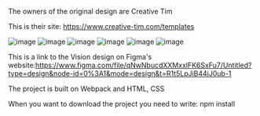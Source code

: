 
The owners of the original design are Creative Tim

This is their site: https://www.creative-tim.com/templates

![image](https://github.com/suhaib-dwk/AppleVisionWebsite/assets/108484174/4d046ca7-d9a6-47c8-9fd5-cac83c7c3829)
![image](https://github.com/suhaib-dwk/AppleVisionWebsite/assets/108484174/09f3b153-0a47-47e2-8f2f-8e040459625c)
![image](https://github.com/suhaib-dwk/AppleVisionWebsite/assets/108484174/ddc55b75-3885-4bf6-8e08-4e7137593be5)
![image](https://github.com/suhaib-dwk/AppleVisionWebsite/assets/108484174/3344ae43-28a9-4f12-90c5-50462a39cffc)
![image](https://github.com/suhaib-dwk/AppleVisionWebsite/assets/108484174/b32f4f58-6c61-4086-9e10-0e09fa268543)
![image](https://github.com/suhaib-dwk/AppleVisionWebsite/assets/108484174/edee8573-11b4-4096-898b-506a30dfb80f)


This is a link to the Vision design on Figma's website:https://www.figma.com/file/qNwNbucdXXMxxlFK6SxFu7/Untitled?type=design&node-id=0%3A1&mode=design&t=R1t5LpJiB44iJ0ub-1

The project is built on Webpack and HTML, CSS

When you want to download the project you need to write: npm install


